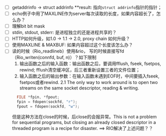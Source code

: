 - [ ] getaddrinfo -> struct addrinfo **result: 指向`struct addrinfo`指针的指针；
- [ ] echo例子中用了MAXLINE作为server每次读取的长度，如果内容超长了，怎么办？
- [ ] 理解bit bit mask
- [ ] stdin, stdout, stderr: 是进程独立的还是进程共享的？
- [ ] HTTP如何升级，如1.0 -> 1.1 -> 2.0, proxy chain 如何升级？
- [ ] 使用MAXLINE & MAXBUF: 如果内容超过这个长度该怎么办？
- [ ] 读的时候（Rio_readlineb）使用&rio， 写的时候直接写fd（Rio_writen(connfd, buf, n)）？如下限制
  1. 输出函数之后的输入函数：输出函数之后，要调用fflush, fseek, fsetpos, rewind; fflush清空缓冲区，后三者重新设置三者的文件位置；
  2. 输入函数之后的输出参数：在输入函数未遇到EOF时，中间要插入fseek, fsetpos或者rewind.
    2.1 The only way to work around is to open two streams on the same socket descriptor, reading & writing.
    ```c
      FILE *fpin, *fpout;
      fpin = fdopen(sockfd, "r");
      fpout = fdopen(sockfd, "w");
    ```
    但是这种方法在close的时候，后close的会报异常。This is not a problem for sequential programs, but closing an already closed descriptor in a threaded program is a recipe for disaster.
    ==> RIO解决了上述问题？？